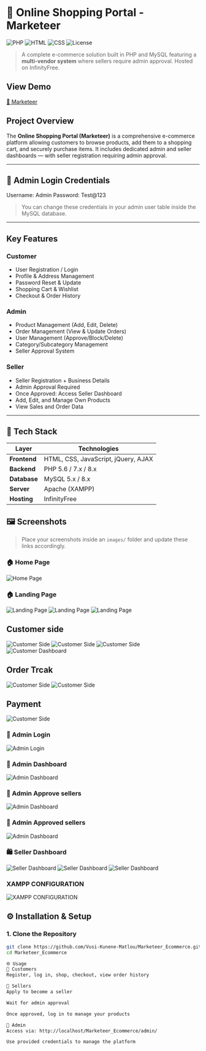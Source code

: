 # 🛒 Online Shopping Portal - Marketeer

![PHP](https://img.shields.io/badge/PHP-5.6%20%7C%207.x%20%7C%208.x-blue)
![HTML](https://img.shields.io/badge/HTML-5-orange)
![CSS](https://img.shields.io/badge/CSS-3-blue)
![License](https://img.shields.io/badge/license-Custom-lightgrey)

> A complete e-commerce solution built in PHP and MySQL featuring a **multi-vendor system** where sellers require admin approval. Hosted on InfinityFree.

## View Demo
[🔗 Marketeer](https://marketeer.42web.io/)

##  Project Overview

The **Online Shopping Portal (Marketeer)** is a comprehensive e-commerce platform allowing customers to browse products, add them to a shopping cart, and securely purchase items. It includes dedicated admin and seller dashboards — with seller registration requiring admin approval.

---

## 🔐 Admin Login Credentials
Username: Admin
Password: Test@123


> You can change these credentials in your admin user table inside the MySQL database.

---

## Key Features

### Customer
- User Registration / Login
- Profile & Address Management
- Password Reset & Update
- Shopping Cart & Wishlist
- Checkout & Order History

### Admin
- Product Management (Add, Edit, Delete)
- Order Management (View & Update Orders)
- User Management (Approve/Block/Delete)
- Category/Subcategory Management
- Seller Approval System

###  Seller
- Seller Registration + Business Details
- Admin Approval Required
- Once Approved: Access Seller Dashboard
- Add, Edit, and Manage Own Products
- View Sales and Order Data

---

## 🧪 Tech Stack

| Layer       | Technologies                        |
|-------------|-------------------------------------|
| **Frontend** | HTML, CSS, JavaScript, jQuery, AJAX |
| **Backend**  | PHP 5.6 / 7.x / 8.x                |
| **Database** | MySQL 5.x / 8.x                    |
| **Server**   | Apache (XAMPP)                     |
| **Hosting**  | InfinityFree                       |


## 🖼️ Screenshots

> Place your screenshots inside an `images/` folder and update these links accordingly.

### 🏠 Home Page
![Home Page](images/homepage.png)

### 🏠 Landing Page
![Landing Page](images/landingpagecustomers.png)
![Landing Page](images/landingpagecustomers1.png)
![Landing Page](images/landingpagecustomers2.png)

## Customer side
![Customer Side](images/checkout.png)
![Customer Side](images/address.png)
![Customer Side](images/customerlogin.png)
![Customer Dashboard](images/address.png)

## Order Trcak
![Customer Side](images/ordertrack.png)
![Customer Side](images/ordercomplete.png)

## Payment
![Customer Side](images/payement.png)

### 🔐 Admin Login
![Admin Login](images/adminlogin.png)

### 🔐 Admin Dashboard
![Admin Dashboard](images/adminordermanagement.png)

### 🔐 Admin Approve sellers
![Admin Dashboard](images/approvesellers.png)

### 🔐 Admin Approved sellers
![Admin Dashboard](images/approvedsellers.png)


### 🛍️ Seller Dashboard
![Seller Dashboard](images/sellers.png)
![Seller Dashboard](images/sellerslogin.png)
![Seller Dashboard](images/sellersdashboard.png)

### XAMPP CONFIGURATION
![XAMPP CONFIGURATION](images/xampp.png)


## ⚙️ Installation & Setup

### 1. Clone the Repository

```bash
git clone https://github.com/Vusi-Kunene-Matlou/Marketeer_Ecommerce.git
cd Marketeer_Ecommerce

🌐 Usage
👤 Customers
Register, log in, shop, checkout, view order history

🧑 Sellers
Apply to become a seller

Wait for admin approval

Once approved, log in to manage your products

👑 Admin
Access via: http://localhost/Marketeer_Ecommerce/admin/

Use provided credentials to manage the platform



